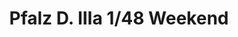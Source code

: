 ---
layout: product
title: "Pfalz D. IIIa 1/48 Weekend"
price: "2100" 
desc: "Maketa"
img_path: "/assets/img/8414.webp"
brand: "EDUARD"
available: true
special_offer: false
new: true
soon: false
cat: "010000"
subcat: "010400"
subsubcat: "00"
sifra: "8414"
popular: false
spec: false
---